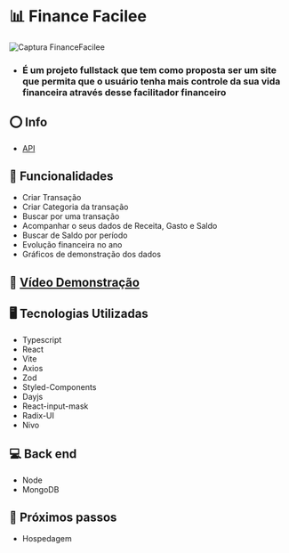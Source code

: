 # 📊 Finance Facilee 

![Captura FinanceFacilee](https://github.com/Renanjuniior6/FinanceFacilee-front/assets/106713211/b780e199-7dfb-4bbf-93d9-d1f4e03eb721)

- ### É um projeto fullstack que tem como proposta ser um site que permita que o usuário tenha mais controle da sua vida financeira através desse facilitador financeiro

## ⭕ Info
- [API](https://github.com/Renanjuniior6/FinanceFacilee-Back-end)

## 🔧 Funcionalidades
- Criar Transação
- Criar Categoria da transação
- Buscar por uma transação
- Acompanhar o seus dados de Receita, Gasto e Saldo
- Buscar de Saldo por período
- Evolução financeira no ano
- Gráficos de demonstração dos dados

## 📲 [Vídeo Demonstração](https://www.linkedin.com/feed/update/urn:li:activity:7220036261569306624/)

## 🖥 Tecnologias Utilizadas
- Typescript
- React
- Vite
- Axios
- Zod
- Styled-Components
- Dayjs
- React-input-mask
- Radix-UI
- Nivo
  
## 💻 Back end 
- Node
- MongoDB

## 🤔 Próximos passos
- Hospedagem
